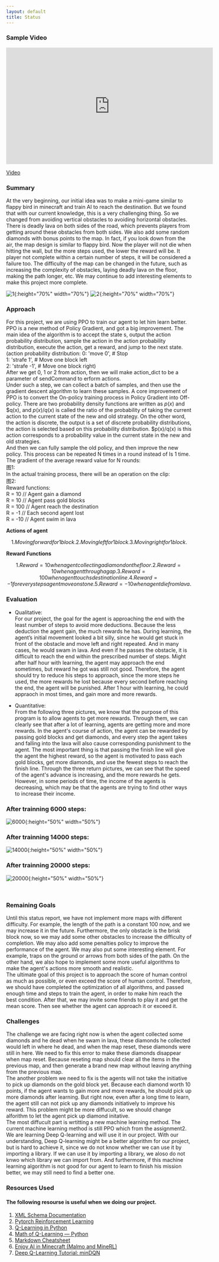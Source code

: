 ```yaml
---
layout: default
title: Status
---
```


### Sample Video

<iframe width="560" height="315" src="https://www.youtube.com/embed/gO7Sl99GDOo" frameborder="0" allow="accelerometer; autoplay; clipboard-write; encrypted-media; gyroscope; picture-in-picture" allowfullscreen></iframe>
<br />

[Video](https://www.youtube.com/watch?v=gO7Sl99GDOo)
<br>

### Summary

At the very beginning, our initial idea was to make a mini-game similar to flappy bird in minecraft and train AI to reach the destination. But we found that with our current knowledge, this is a very challenging thing. So we changed from avoiding vertical obstacles to avoiding horizontal obstacles. There is deadly lava on both sides of the road, which prevents players from getting around these obstacles from both sides. We also add some random diamonds with bonus points to the map. In fact, if you look down from the air, the map design is similar to flappy bird. Now the player will not die when hitting the wall, but the more steps used, the lower the reward will be. It player not complete within a certain number of steps, it will be considered a failure too. The difficulty of the map can be changed in the future, such as increasing the complexity of obstacles, laying deadly lava on the floor, making the path longer, etc. We may continue to add interesting elements to make this project more complete.

![1](1.png){:height="70%" width="70%"}
![2](2.png){:height="70%" width="70%"}



### Approach

For this project, we are using PPO to train our agent to let him learn better. PPO is a new method of Policy Gradient, and got a big improvement. The main idea of the algorithm is to accept the state s, output the action probability distribution, sample the action in the action probability distribution, execute the action, get a reward, and jump to the next state.  
(action probability distribution: 0: 'move 0',  # Stop  
                                  1: 'strafe 1',  # Move one block left  
                                  2: 'strafe -1',  # Move one block right)  
After we get 0, 1 or 2 from action, then we will make action_dict to be a parameter of sendCommand to erform actions.  
Under such a step, we can collect a batch of samples, and then use the gradient descent algorithm to learn these samples. A core improvement of PPO is to convert the On-policy training process in Policy Gradient into Off-policy. There are two probability density functions are written as $p(x)$ and $q(x), and $p(x)/q(x)$ is called the ratio of the probability of taking the current action to the current state of the new and old strategy. On the other word, the action is discrete, the output is a set of discrete probability distributions, the action is selected based on this probability distribution. $p(x)/q(x) is this action corresponds to a probability value in the current state in the new and old strategies.  
And then we can fully sample the old policy, and then improve the new policy. This process can be repeated N times in a round instead of Is 1 time. The gradient of the average reward value for N rounds:  
图1:  
In the actual training process, there will be an operation on the clip:  
图2:  
Reward functions:  
R = 10            // Agent gain a diamond  
R = 10            // Agent pass gold blocks  
R = 100           // Agent reach the destination  
R = -1            // Each second agent lost  
R = -10           // Agent swim in lava  

**Actions of agent**

```math
1. Moving forward for 1 block.
2. Moving left for 1 block.
3. Moving right for 1 block.
```
**Reward Functions**

```math
1. Reward = 10 when agent collecting a diamond on the floor.
2. Reward = 10 when agent through a gap.
3. Reward = 100 when agent touchs destination line.
4. Reward = -1 for every steps agent move on stone.
5. Reward = -10 when agent die from lava.
```

### Evaluation

* Qualitative:<br>
For our project, the goal for the agent is approaching the end with the least number of steps to avoid more deductions. Because the less deduction the agent gain, the much rewards he has. During learning, the agent’s initial movement looked a bit silly, since he would get stuck in front of the obstacle and move left and right repeated. And in many cases, he would swam in lava. And even if he passes the obstacle, it is difficult to reach the end within the prescribed number of steps. Might after half hour with learning, the agent may approach the end sometimes, but reward he got was still not good. Therefore, the agent should try to reduce his steps to approach, since the more steps he used, the more rewards he lost because every second before reaching the end, the agent will be punished. After 1 hour with learning, he could appraoch in most times, and gain more and more rewards. 


* Quantitative:<br>
From the following three pictures, we know that the purpose of this program is to allow agents to get more rewards. Through them, we can clearly see that after a lot of learning, agents are getting more and more rewards. In the agent's course of action, the agent can be rewarded by passing gold blocks and get diamonds, and every step the agent takes and falling into the lava will also cause corresponding punishment to the agent. The most important thing is that passing the finish line will give the agent the highest reward, so the agent is motivated to pass each gold blocks, get more diamonds, and use the fewest steps to reach the finish line. Through the three return pictures, we can see that the speed of the agent's advance is increasing, and the more rewards he gets. However, in some periods of time, the income of the agents is decreasing, which may be that the agents are trying to find other ways to increase their income.

### After trainning 6000 steps:
![6000](6000.png){:height="50%" width="50%"}
### After trainning 14000 steps:
![14000](14000.png){:height="50%" width="50%"}
### After trainning 20000 steps:
![20000](20000.png){:height="50%" width="50%"}


<br />

### Remaining Goals
Until this status report, we have not implement more maps with different difficulty. For example, the length of the path is a constant 100 now, and we may increase it in the future. Furthermore, the only obstacle is the brisk block now, so we may add some other obstacles to increase the difficulty of completion. We may also add some penalties policy to improve the performance of the agent. We may also put some interesting element. For example, traps on the ground or arrows from both sides of the path. On the other hand, we also hope to implement some more useful algorithms to make the agent's actions more smooth and realistic.  
The ultimate goal of this project is to approach the score of human control as much as possible, or even exceed the score of human control. Therefore, we should have completed the optimization of all algorithms, and passed enough time and steps to train the agent, in order to make him reach the best condition. After that, we may invite some friends to play it and get the mean score. Then see whether the agent can approach it or exceed it.

### Challenges
The challenge we are facing right now is when the agent collected some diamonds and he dead when he swam in lava, these diamonds he collected would left in where he dead, and when the map reset, these diamonds were still in here. We need to fix this error to make these diamonds disappear when map reset. Because reseting map should clear all the items in the previous map, and then generate a brand new map without leaving anything from the previous map.  
The another problem we need to fix is the agents will not take the initiative to pick up diamonds on the gold block yet. Because each diamond worth 10 points, if the agent wants to gain more and more rewards, he should pick up more diamonds after learning. But right now, even after a long time to learn, the agent still can not pick up any diamonds initiatively to improve his reward. This problem might be more diffucult, so we should change alforithm to let the agent pick up diamond initative.  
The most diffucult part is wrtitting a new machine learning method. The current machine learning method is still PPO which from the assignment2. We are learning Deep Q-learning and will use it in our project. With our understanding, Deep Q-learning might be a better algorithm for our project, but is hard to achieve it, since we do not know whether we can use it by importing a library. If we can use it by importing a library, we aloso do not knwo which library we can import from. And furthermore, if this machine learning algorithm is not good for our agent to learn to finish his mission better, we may still need to find a better one.


### Resources Used

#### The following resourse is useful when we doing our project.

1. [XML Schema Documentation](https://microsoft.github.io/malmo/0.21.0/Schemas/MissionHandlers.html)
2. [Pytorch Reinforcement Learning](https://github.com/bentrevett/pytorch-rl)
3. [Q-Learning in Python](https://www.geeksforgeeks.org/q-learning-in-python/)
4. [Math of Q-Learning — Python](https://towardsdatascience.com/math-of-q-learning-python-code-5dcbdc49b6f6)
5. [Markdown Cheatsheet](https://github.com/adam-p/markdown-here/wiki/Markdown-Cheatsheet)
6. [Enjoy AI in Minecraft (Malmo and MineRL)](https://tsmatz.wordpress.com/2020/07/09/minerl-and-malmo-reinforcement-learning-in-minecraft/)
7. [Deep Q-Learning Tutorial: minDQN](https://towardsdatascience.com/deep-q-learning-tutorial-mindqn-2a4c855abffc)

